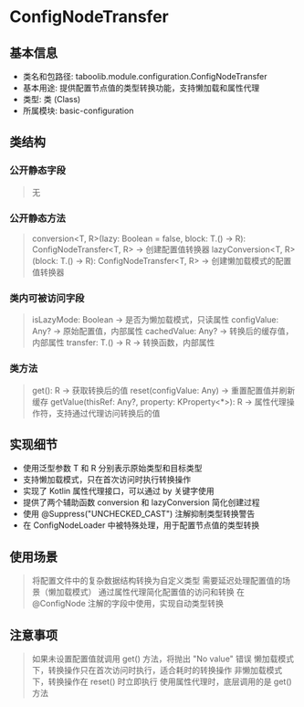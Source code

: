 # ConfigNodeTransfer
## 基本信息
- 类名和包路径: taboolib.module.configuration.ConfigNodeTransfer
- 基本用途: 提供配置节点值的类型转换功能，支持懒加载和属性代理
- 类型: 类 (Class)
- 所属模块: basic-configuration

## 类结构
### 公开静态字段
> 无

### 公开静态方法
> conversion<T, R>(lazy: Boolean = false, block: T.() -> R): ConfigNodeTransfer<T, R> -> 创建配置值转换器
> lazyConversion<T, R>(block: T.() -> R): ConfigNodeTransfer<T, R> -> 创建懒加载模式的配置值转换器

### 类内可被访问字段
> isLazyMode: Boolean -> 是否为懒加载模式，只读属性
> configValue: Any? -> 原始配置值，内部属性
> cachedValue: Any? -> 转换后的缓存值，内部属性
> transfer: T.() -> R -> 转换函数，内部属性

### 类方法
> get(): R -> 获取转换后的值
> reset(configValue: Any) -> 重置配置值并刷新缓存
> getValue(thisRef: Any?, property: KProperty<*>): R -> 属性代理操作符，支持通过代理访问转换后的值

## 实现细节
- 使用泛型参数 T 和 R 分别表示原始类型和目标类型
- 支持懒加载模式，只在首次访问时执行转换操作
- 实现了 Kotlin 属性代理接口，可以通过 by 关键字使用
- 提供了两个辅助函数 conversion 和 lazyConversion 简化创建过程
- 使用 @Suppress("UNCHECKED_CAST") 注解抑制类型转换警告
- 在 ConfigNodeLoader 中被特殊处理，用于配置节点值的类型转换

## 使用场景
> 将配置文件中的复杂数据结构转换为自定义类型
> 需要延迟处理配置值的场景（懒加载模式）
> 通过属性代理简化配置值的访问和转换
> 在 @ConfigNode 注解的字段中使用，实现自动类型转换

## 注意事项
> 如果未设置配置值就调用 get() 方法，将抛出 "No value" 错误
> 懒加载模式下，转换操作只在首次访问时执行，适合耗时的转换操作
> 非懒加载模式下，转换操作在 reset() 时立即执行
> 使用属性代理时，底层调用的是 get() 方法


